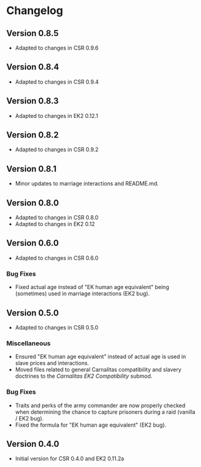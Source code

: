 # Changelog

## Version 0.8.5

* Adapted to changes in CSR 0.9.6

## Version 0.8.4

* Adapted to changes in CSR 0.9.4

## Version 0.8.3

* Adapted to changes in EK2 0.12.1

## Version 0.8.2

* Adapted to changes in CSR 0.9.2

## Version 0.8.1

* Minor updates to marriage interactions and README.md.

## Version 0.8.0

* Adapted to changes in CSR 0.8.0
* Adapted to changes in EK2 0.12

## Version 0.6.0

* Adapted to changes in CSR 0.6.0

### Bug Fixes

* Fixed actual age instead of "EK human age equivalent" being (sometimes) used in marriage interactions (EK2 bug).

## Version 0.5.0

* Adapted to changes in CSR 0.5.0

### Miscellaneous

* Ensured "EK human age equivalent" instead of actual age is used in slave prices and interactions.
* Moved files related to general Carnalitas compatibility and slavery doctrines to the *Carnalitas EK2 Compatibility* submod.

### Bug Fixes

* Traits and perks of the army commander are now properly checked when determining the chance to capture prisoners during a raid (vanilla / EK2 bug).
* Fixed the formula for "EK human age equivalent" (EK2 bug).

## Version 0.4.0

* Initial version for CSR 0.4.0 and EK2 0.11.2a
